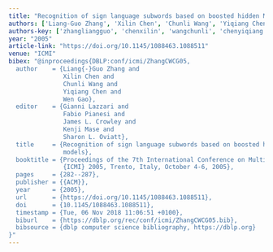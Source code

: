 ```yaml
---
title: "Recognition of sign language subwords based on boosted hidden Markov models"
authors: ['Liang-Guo Zhang', 'Xilin Chen', 'Chunli Wang', 'Yiqiang Chen', 'Wen Gao 0001']
authors-key: ['zhangliangguo', 'chenxilin', 'wangchunli', 'chenyiqiang', 'gaowen']
year: "2005"
article-link: "https://doi.org/10.1145/1088463.1088511"
venue: "ICMI"
bibex: "@inproceedings{DBLP:conf/icmi/ZhangCWCG05,
  author    = {Liang{-}Guo Zhang and
               Xilin Chen and
               Chunli Wang and
               Yiqiang Chen and
               Wen Gao},
  editor    = {Gianni Lazzari and
               Fabio Pianesi and
               James L. Crowley and
               Kenji Mase and
               Sharon L. Oviatt},
  title     = {Recognition of sign language subwords based on boosted hidden Markov
               models},
  booktitle = {Proceedings of the 7th International Conference on Multimodal Interfaces,
               {ICMI} 2005, Trento, Italy, October 4-6, 2005},
  pages     = {282--287},
  publisher = {{ACM}},
  year      = {2005},
  url       = {https://doi.org/10.1145/1088463.1088511},
  doi       = {10.1145/1088463.1088511},
  timestamp = {Tue, 06 Nov 2018 11:06:51 +0100},
  biburl    = {https://dblp.org/rec/conf/icmi/ZhangCWCG05.bib},
  bibsource = {dblp computer science bibliography, https://dblp.org}
}"
---
```

